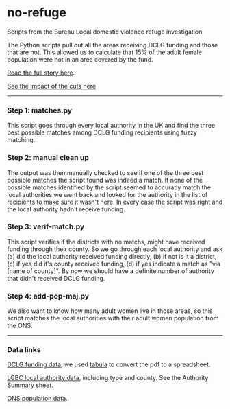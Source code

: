 # no-refuge
Scripts from the Bureau Local domestic violence refuge investigation

The Python scripts pull out all the areas receiving DCLG funding and those that are not. This allowed us to calculate that 15% of the adult female population were not in an area covered by the fund.

[Read the full story here](https://www.thebureauinvestigates.com/stories/2017-10-16/a-system-at-breaking-point).

[See the impact of the cuts here](http://bureau-local.github.io/no-refuge/no-refuge.html)

------

### Step 1: matches.py
This script goes through every local authority in the UK and find the three best possible matches among DCLG funding recipients using fuzzy matching.

### Step 2: manual clean up
The output was then manually checked to see if one of the three best possible matches the script found was indeed a match. If none of the possible matches identified by the script seemed to accuratly match the local authorities we went back and looked for the authority in the list of recipients to make sure it wasn't here. In every case the script was right and the local authority hadn't receive funding.

### Step 3: verif-match.py
This script verifies if the districts with no matchs, might have received funding through their county. So we go through each local authority and ask (a) did the local authority received funding directly, (b) if not is it a district, (c) if yes did it's county received funding, (d) if yes indicate a match as "via [name of county]". By now we should have a definite number of authority that didn't received DCLG funding.

### Step 4: add-pop-maj.py
We also want to know how many adult women live in those areas, so this script matches the local authorities with their adult women population from the ONS.

------

### Data links
[DCLG funding data](https://www.gov.uk/government/uploads/system/uploads/attachment_data/file/592695/Funding_to_help_support_victims_of_domestic_abuse_2016-18.pdf), we used [tabula](http://tabula.technology/) to convert the pdf to a spreadsheet.

[LGBC local authority data](https://www.lgbce.org.uk/records-and-resources/local-authorities-in-england), including type and county. See the Authority Summary sheet.

[ONS population data](https://www.lgbce.org.uk/records-and-resources/local-authorities-in-england).
